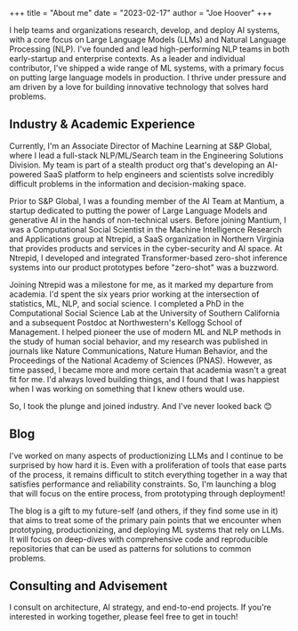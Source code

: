 +++
title = "About me"
date = "2023-02-17"
author = "Joe Hoover"
+++

I help teams and organizations research, develop, and deploy AI systems, with a core focus on Large Language Models (LLMs) and Natural Language Processing (NLP). I've founded and lead high-performing NLP teams in both early-startup and enterprise contexts. As a leader and individual contributor, I've shipped a wide range of ML systems, with a primary focus on putting large language models in production. I thrive under pressure and am driven by a love for building innovative technology that solves hard problems.

## Industry & Academic Experience

Currently, I'm an Associate Director of Machine Learning at S&P Global, where I lead a full-stack NLP/ML/Search team in the Engineering Solutions Division. My team is part of a stealth product org that's developing an AI-powered SaaS platform to help engineers and scientists solve incredibly difficult problems in the information and decision-making space. 

Prior to S&P Global, I was a founding member of the AI Team at Mantium, a startup dedicated to putting the power of Large Language Models and generative AI in the hands of non-technical users. Before joining Mantium, I was a Computational Social Scientist in the Machine Intelligence Research and Applications group at Ntrepid, a SaaS organization in Northern Virginia that provides products and services in the cyber-security and AI space. At Ntrepid, I developed and integrated Transformer-based zero-shot inference systems into our product prototypes before "zero-shot" was a buzzword. 

Joining Ntrepid was a milestone for me, as it marked my departure from academia. I'd spent the six years prior working at the intersection of statistics, ML, NLP, and social science. I completed a PhD in the Computational Social Science Lab at the University of Southern California and a subsequent Postdoc at Northwestern's Kellogg School of Management. I helped pioneer the use of modern ML and NLP methods in the study of human social behavior, and my research was published in journals like Nature Communications, Nature Human Behavior, and the Proceedings of the National Academy of Sciences (PNAS). However, as time passed, I became more and more certain that academia wasn't a great fit for me. I'd always loved building things, and I found that I was happiest when I was working on something that I knew others would use. 

So, I took the plunge and joined industry. And I've never looked back 😊

## Blog

I've worked on many aspects of productionizing LLMs and I continue to be surprised by how hard it is. Even with a proliferation of tools that ease parts of the process, it remains difficult to stitch everything together in a way that satisfies performance and reliability constraints. So, I'm launching a blog that will focus on the entire process, from prototyping through deployment!

The blog is a gift to my future-self (and others, if they find some use in it) that aims to treat some of the primary pain points that we encounter when prototyping, productionizing, and deploying ML systems that rely on LLMs. It will focus on deep-dives with comprehensive code and reproducible repositories that can be used as patterns for solutions to common problems. 

## Consulting and Advisement

I consult on architecture, AI strategy, and end-to-end projects. If you're interested in working together, please feel free to get in touch!
